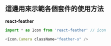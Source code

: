 ## 這邊用來示範各個套件的使用方法

**react-feather**

```javascript
import * as Icon from 'react-feather' // icon
```

```javascript
<Icon.Camera className="feather-s" />
```